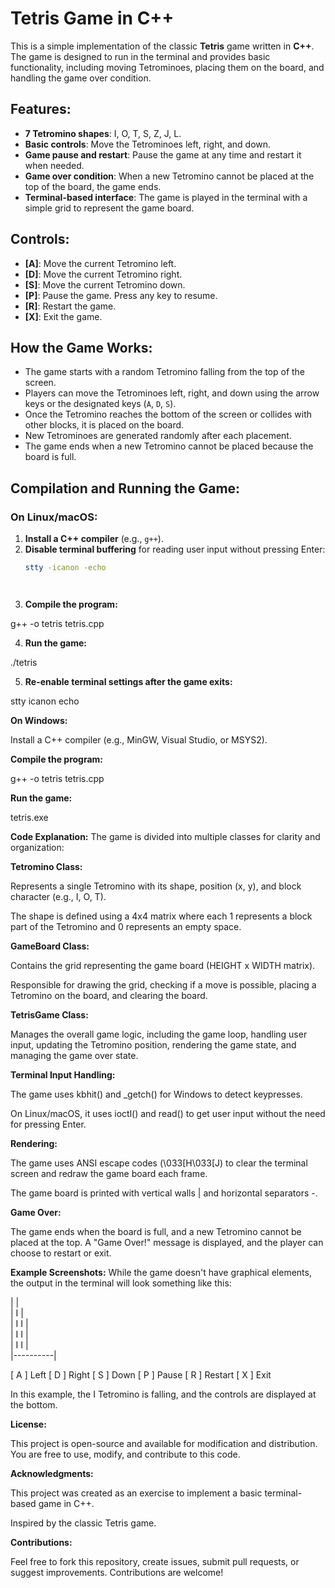 # Tetris Game in C++

This is a simple implementation of the classic **Tetris** game written in **C++**. The game is designed to run in the terminal and provides basic functionality, including moving Tetrominoes, placing them on the board, and handling the game over condition. 

## Features:
- **7 Tetromino shapes**: I, O, T, S, Z, J, L.
- **Basic controls**: Move the Tetrominoes left, right, and down.
- **Game pause and restart**: Pause the game at any time and restart it when needed.
- **Game over condition**: When a new Tetromino cannot be placed at the top of the board, the game ends.
- **Terminal-based interface**: The game is played in the terminal with a simple grid to represent the game board.
  
## Controls:
- **[A]**: Move the current Tetromino left.
- **[D]**: Move the current Tetromino right.
- **[S]**: Move the current Tetromino down.
- **[P]**: Pause the game. Press any key to resume.
- **[R]**: Restart the game.
- **[X]**: Exit the game.

## How the Game Works:

- The game starts with a random Tetromino falling from the top of the screen.
- Players can move the Tetrominoes left, right, and down using the arrow keys or the designated keys (`A`, `D`, `S`).
- Once the Tetromino reaches the bottom of the screen or collides with other blocks, it is placed on the board.
- New Tetrominoes are generated randomly after each placement.
- The game ends when a new Tetromino cannot be placed because the board is full.

## Compilation and Running the Game:

### On Linux/macOS:

1. **Install a C++ compiler** (e.g., `g++`).
2. **Disable terminal buffering** for reading user input without pressing Enter:
   ```bash
   stty -icanon -echo


   

3. **Compile the program:**

g++ -o tetris tetris.cpp



4. **Run the game:**

./tetris



5. **Re-enable terminal settings after the game exits:**


stty icanon echo



**On Windows:**

Install a C++ compiler (e.g., MinGW, Visual Studio, or MSYS2).


**Compile the program:**

g++ -o tetris tetris.cpp



**Run the game:**

tetris.exe



**Code Explanation:**
The game is divided into multiple classes for clarity and organization:



**Tetromino Class:**

Represents a single Tetromino with its shape, position (x, y), and block character (e.g., I, O, T).

The shape is defined using a 4x4 matrix where each 1 represents a block part of the Tetromino and 0 represents an empty space.




**GameBoard Class:**

Contains the grid representing the game board (HEIGHT x WIDTH matrix).

Responsible for drawing the grid, checking if a move is possible, placing a Tetromino on the board, and clearing the board.




**TetrisGame Class:**

Manages the overall game logic, including the game loop, handling user input, updating the Tetromino position, rendering the game state, and managing the game over state.





**Terminal Input Handling:**

The game uses kbhit() and _getch() for Windows to detect keypresses.

On Linux/macOS, it uses ioctl() and read() to get user input without the need for pressing Enter.



**Rendering:**

The game uses ANSI escape codes (\033[H\033[J) to clear the terminal screen and redraw the game board each frame.

The game board is printed with vertical walls | and horizontal separators -.




**Game Over:**

The game ends when the board is full, and a new Tetromino cannot be placed at the top. A "Game Over!" message is displayed, and the player can choose to restart or exit.





**Example Screenshots:**
While the game doesn't have graphical elements, the output in the terminal will look something like this:


|          |          
|    I     |        
|   I I    |     
|   I I    |     
|   I I    |     
|----------|  

[ A ] Left [ D ] Right [ S ] Down [ P ] Pause [ R ] Restart [ X ] Exit


In this example, the I Tetromino is falling, and the controls are displayed at the bottom.




**License:**

This project is open-source and available for modification and distribution. You are free to use, modify, and contribute to this code.




**Acknowledgments:**

This project was created as an exercise to implement a basic terminal-based game in C++.

Inspired by the classic Tetris game.




**Contributions:**

Feel free to fork this repository, create issues, submit pull requests, or suggest improvements. Contributions are welcome!



